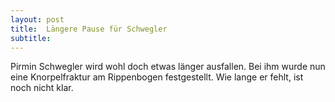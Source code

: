 ```yaml
---
layout: post
title:  Längere Pause für Schwegler
subtitle:  
---
```


Pirmin Schwegler wird wohl doch etwas länger ausfallen. Bei ihm wurde nun eine Knorpelfraktur am Rippenbogen festgestellt. Wie lange er fehlt, ist noch nicht klar.


